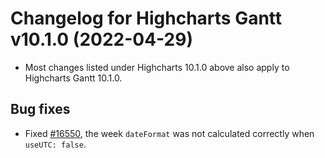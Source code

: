 # Changelog for Highcharts Gantt v10.1.0 (2022-04-29)

- Most changes listed under Highcharts 10.1.0 above also apply to Highcharts Gantt 10.1.0.

## Bug fixes
- Fixed [#16550](https://github.com/highcharts/highcharts/issues/16550), the week `dateFormat` was not calculated correctly when `useUTC: false`.
